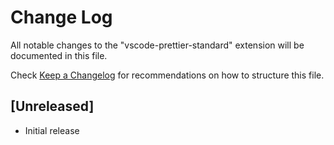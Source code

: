 # Change Log
All notable changes to the "vscode-prettier-standard" extension will be documented in this file.

Check [Keep a Changelog](http://keepachangelog.com/) for recommendations on how to structure this file.

## [Unreleased]
- Initial release